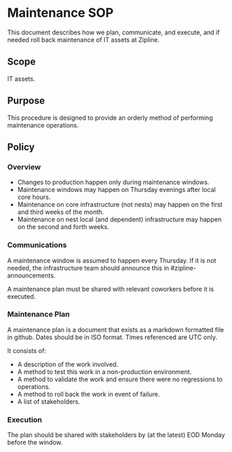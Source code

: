 # Maintenance SOP

This document describes how we plan, communicate, and execute, and if needed roll back
maintenance of IT assets at Zipline.

## Scope
IT assets.

## Purpose
This procedure is designed to provide an orderly method of performing maintenance operations.

## Policy

### Overview
* Changes to production happen only during maintenance windows.
* Maintenance windows may happen on Thursday evenings after local core hours.
* Maintenance on core infrastructure (not nests) may happen on the first and third weeks of the month.
* Maintenance on nest local (and dependent) infrastructure may happen on the second and forth weeks.

### Communications
A maintenance window is assumed to happen every Thursday. If it is not needed, the infrastructure team should announce this in #zipline-announcements.

A maintenance plan must be shared with relevant coworkers before it is executed.

### Maintenance Plan 

A maintenance plan is a document that exists as a markdown formatted file in github.
Dates should be in ISO format. Times referenced are UTC only.

It consists of:

* A description of the work involved.
* A method to test this work in a non-production environment.
* A method to validate the work and ensure there were no regressions to operations.
* A method to roll back the work in event of failure.
* A list of stakeholders.

### Execution
The plan should be shared with stakeholders by (at the latest) EOD Monday before the window.

